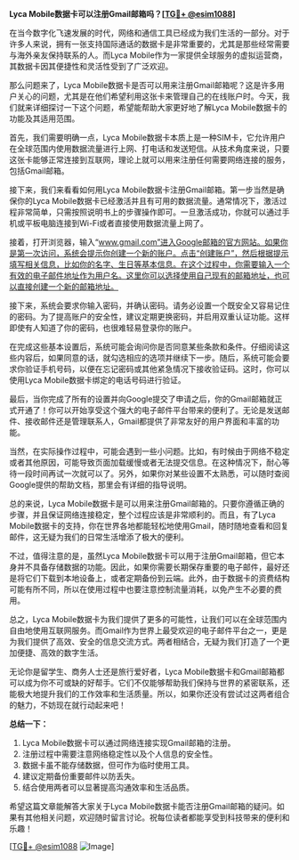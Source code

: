 **Lyca Mobile数据卡可以注册Gmail邮箱吗？[[TG💪+ @esim1088](https://t.me/s/esim1088)]**

在当今数字化飞速发展的时代，网络和通信工具已经成为我们生活的一部分。对于许多人来说，拥有一张支持国际通话的数据卡是非常重要的，尤其是那些经常需要与海外亲友保持联系的人。而Lyca Mobile作为一家提供全球服务的虚拟运营商，其数据卡因其便捷性和灵活性受到了广泛欢迎。

那么问题来了，Lyca Mobile数据卡是否可以用来注册Gmail邮箱呢？这是许多用户关心的问题，尤其是在他们希望利用这张卡来管理自己的在线账户时。今天，我们就来详细探讨一下这个问题，希望能帮助大家更好地了解Lyca Mobile数据卡的功能及其适用范围。

首先，我们需要明确一点，Lyca Mobile数据卡本质上是一种SIM卡，它允许用户在全球范围内使用数据流量进行上网、打电话和发送短信。从技术角度来说，只要这张卡能够正常连接到互联网，理论上就可以用来注册任何需要网络连接的服务，包括Gmail邮箱。

接下来，我们来看看如何用Lyca Mobile数据卡注册Gmail邮箱。第一步当然是确保你的Lyca Mobile数据卡已经激活并且有可用的数据流量。通常情况下，激活过程非常简单，只需按照说明书上的步骤操作即可。一旦激活成功，你就可以通过手机或平板电脑连接到Wi-Fi或者直接使用数据流量上网了。

接着，打开浏览器，输入“www.gmail.com”进入Google邮箱的官方网站。如果你是第一次访问，系统会提示你创建一个新的账户。点击“创建账户”，然后根据提示填写相关信息，比如你的名字、生日等基本信息。在这个过程中，你需要输入一个有效的电子邮件地址作为用户名。这里你可以选择使用自己现有的邮箱地址，也可以直接创建一个新的邮箱地址。

接下来，系统会要求你输入密码，并确认密码。请务必设置一个既安全又容易记住的密码。为了提高账户的安全性，建议定期更换密码，并启用双重认证功能。这样即使有人知道了你的密码，也很难轻易登录你的账户。

在完成这些基本设置后，系统可能会询问你是否同意某些条款和条件。仔细阅读这些内容后，如果同意的话，就勾选相应的选项并继续下一步。随后，系统可能会要求你验证手机号码，以便在忘记密码或其他紧急情况下接收验证码。这时，你可以使用Lyca Mobile数据卡绑定的电话号码进行验证。

最后，当你完成了所有的设置并向Google提交了申请之后，你的Gmail邮箱就正式开通了！你可以开始享受这个强大的电子邮件平台带来的便利了。无论是发送邮件、接收邮件还是管理联系人，Gmail都提供了非常友好的用户界面和丰富的功能。

当然，在实际操作过程中，可能会遇到一些小问题。比如，有时候由于网络不稳定或者其他原因，可能导致页面加载缓慢或者无法提交信息。在这种情况下，耐心等待一段时间再试一次就可以了。另外，如果你对某些设置不太熟悉，可以随时查阅Google提供的帮助文档，那里会有详细的指导说明。

总的来说，Lyca Mobile数据卡是可以用来注册Gmail邮箱的。只要你遵循正确的步骤，并且保证网络连接稳定，整个过程应该是非常顺利的。而且，有了Lyca Mobile数据卡的支持，你在世界各地都能轻松地使用Gmail，随时随地查看和回复邮件，这无疑为我们的日常生活增添了极大的便利。

不过，值得注意的是，虽然Lyca Mobile数据卡可以用于注册Gmail邮箱，但它本身并不具备存储数据的功能。因此，如果你需要长期保存重要的电子邮件，最好还是将它们下载到本地设备上，或者定期备份到云端。此外，由于数据卡的资费结构可能有所不同，所以在使用过程中也要注意控制流量消耗，以免产生不必要的费用。

总之，Lyca Mobile数据卡为我们提供了更多的可能性，让我们可以在全球范围内自由地使用互联网服务。而Gmail作为世界上最受欢迎的电子邮件平台之一，更是为我们提供了高效、安全的信息交流方式。两者相结合，无疑为我们打造了一个更加便捷、高效的数字生活。

无论你是留学生、商务人士还是旅行爱好者，Lyca Mobile数据卡和Gmail邮箱都可以成为你不可或缺的好帮手。它们不仅能够帮助我们保持与世界的紧密联系，还能极大地提升我们的工作效率和生活质量。所以，如果你还没有尝试过这两者组合的魅力，不妨现在就行动起来吧！

**总结一下：**

1. Lyca Mobile数据卡可以通过网络连接实现Gmail邮箱的注册。
2. 注册过程中需要注意网络稳定性以及个人信息的安全性。
3. 数据卡虽不能存储数据，但可作为临时使用工具。
4. 建议定期备份重要邮件以防丢失。
5. 结合使用两者可以显著提高沟通效率和生活品质。

希望这篇文章能解答大家关于Lyca Mobile数据卡能否注册Gmail邮箱的疑问。如果有其他相关问题，欢迎随时留言讨论。祝每位读者都能享受到科技带来的便利和乐趣！

[[TG💪+ @esim1088](https://t.me/s/esim1088) ![Image](https://i.postimg.cc/4NQfJmqS/Snipaste-2025-05-13-00-14-12.png)]
